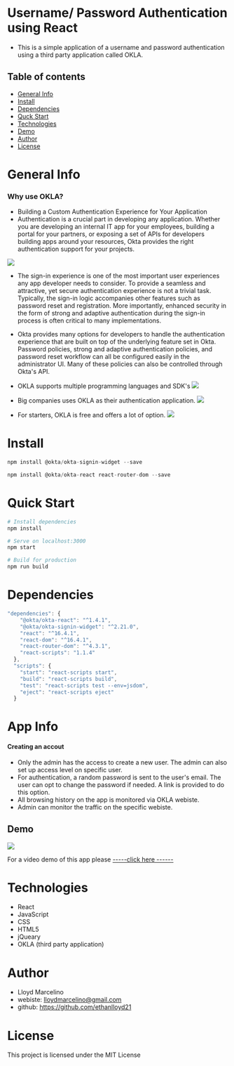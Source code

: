 # Username/ Password Authentication using React
- This is a simple application of a username and password authentication using a third party application called OKLA.

## Table of contents
- [General Info](#Info)
- [Install](#Install)
- [Dependencies](#Dependencies)
- [Quck Start](#Start)
- [Technologies](#Technologies)
- [Demo](#Demo)
- [Author](#Author)
- [License](#License)


# General Info
### Why use OKLA?
- Building a Custom Authentication Experience for Your Application
- Authentication is a crucial part in developing any application. Whether you are developing an internal IT app for your employees, building a portal for your partners, or exposing a set of APIs for developers building apps around your resources, Okta provides the right authentication support for your projects.

![](public/img/shoepic.PNG)

- The sign-in experience is one of the most important user experiences any app developer needs to consider. To provide a seamless and attractive, yet secure authentication experience is not a trivial task. Typically, the sign-in logic accompanies other features such as password reset and registration. More importantly, enhanced security in the form of strong and adaptive authentication during the sign-in process is often critical to many implementations.

- Okta provides many options for developers to handle the authentication experience that are built on top of the underlying feature set in Okta. Password policies, strong and adaptive authentication policies, and password reset workflow can all be configured easily in the administrator UI. Many of these policies can also be controlled through Okta's API.

- OKLA supports multiple programming languages and SDK's
![](images/language.PNG)


- Big companies uses OKLA as their authentication application. 
![](images/fox.PNG)

- For starters, OKLA is free and offers a lot of option.
![](images/free_okla.PNG)

# Install

``` javascript
npm install @okta/okta-signin-widget --save

npm install @okta/okta-react react-router-dom --save
```

# Quick Start

``` bash
# Install dependencies
npm install

# Serve on localhost:3000
npm start

# Build for production
npm run build
```

# Dependencies 

``` javascript
"dependencies": {
    "@okta/okta-react": "^1.4.1",
    "@okta/okta-signin-widget": "^2.21.0",
    "react": "^16.4.1",
    "react-dom": "^16.4.1",
    "react-router-dom": "^4.3.1",
    "react-scripts": "1.1.4"
  },
  "scripts": {
    "start": "react-scripts start",
    "build": "react-scripts build",
    "test": "react-scripts test --env=jsdom",
    "eject": "react-scripts eject"
  }

```

# App Info
#### Creating an accout
- Only the admin has the access to create a new user. The admin can also set up access level on specific user. 
- For authentication, a random password is sent to the user's email. The user can opt to change the password if needed. A link is provided to do this option. 
- All browsing history on the app is monitored via OKLA webiste. 
- Admin can monitor the traffic on the specific webiste. 

## Demo
![](public/img/shoepic.PNG)

For a video demo of this app please <a href="https://drive.google.com/file/d/1eDSKRQAmc2IHXGoJa4_wgPZwCiV5diBf/view"> -----click here ------  </a>

# Technologies
- React
- JavaScript
- CSS
- HTML5
- jQueary
- OKLA (third party application)

# Author
- Lloyd Marcelino
- webiste: lloydmarcelino@gmail.com
- github: https://github.com/ethanlloyd21

# License

This project is licensed under the MIT License
